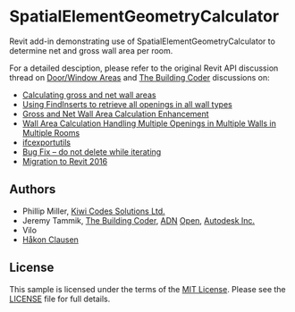# SpatialElementGeometryCalculator

Revit add-in demonstrating use of SpatialElementGeometryCalculator to determine net and gross wall area per room.

For a detailed desciption, please refer to the original Revit API discussion thread on
[Door/Window Areas](http://forums.autodesk.com/t5/revit-api/door-window-areas/td-p/5535565) and
[The Building Coder](http://thebuildingcoder.typepad.com) discussions on:

- [Calculating gross and net wall areas](http://thebuildingcoder.typepad.com/blog/2015/03/calculating-gross-and-net-wall-areas.html)
- [Using FindInserts to retrieve all openings in all wall types](http://thebuildingcoder.typepad.com/blog/2015/03/findinserts-retrieves-all-openings-in-all-wall-types.html)
- [Gross and Net Wall Area Calculation Enhancement](http://thebuildingcoder.typepad.com/blog/2015/04/gross-and-net-wall-area-calculation-enhancement-and-events.html)
- [Wall Area Calculation Handling Multiple Openings in Multiple Walls in Multiple Rooms](http://thebuildingcoder.typepad.com/blog/2015/04/gross-and-net-wall-area-calculation-enhancement-and-events.html#6)
- [ifcexportutils](http://thebuildingcoder.typepad.com/blog/2015/03/ifcexportutils-methods-determine-door-and-window-area.html)
- [Bug Fix &ndash; do not delete while iterating](http://thebuildingcoder.typepad.com/blog/2015/12/au-ioc-banks-and-not-to-delete-while-iterating.html#2)
- [Migration to Revit 2016](http://thebuildingcoder.typepad.com/blog/2015/12/au-ioc-banks-and-not-to-delete-while-iterating.html#3)

## Authors

- Phillip Miller, [Kiwi Codes Solutions Ltd.](http://www.kiwicodes.com)
- Jeremy Tammik, [The Building Coder](http://thebuildingcoder.typepad.com), [ADN](http://www.autodesk.com/adn) [Open](http://www.autodesk.com/adnopen), [Autodesk Inc.](http://www.autodesk.com)
- Vilo
- [Håkon Clausen](http://hclausen.net)

## License

This sample is licensed under the terms of the [MIT License](http://opensource.org/licenses/MIT). Please see the [LICENSE](LICENSE) file for full details.
